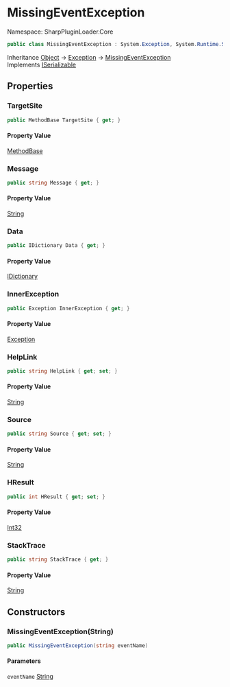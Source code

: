 # MissingEventException

Namespace: SharpPluginLoader.Core

```csharp
public class MissingEventException : System.Exception, System.Runtime.Serialization.ISerializable
```

Inheritance [Object](https://docs.microsoft.com/en-us/dotnet/api/System.Object) → [Exception](https://docs.microsoft.com/en-us/dotnet/api/System.Exception) → [MissingEventException](./SharpPluginLoader.Core.MissingEventException.md)<br>
Implements [ISerializable](https://docs.microsoft.com/en-us/dotnet/api/System.Runtime.Serialization.ISerializable)

## Properties

### **TargetSite**

```csharp
public MethodBase TargetSite { get; }
```

#### Property Value

[MethodBase](https://docs.microsoft.com/en-us/dotnet/api/System.Reflection.MethodBase)<br>

### **Message**

```csharp
public string Message { get; }
```

#### Property Value

[String](https://docs.microsoft.com/en-us/dotnet/api/System.String)<br>

### **Data**

```csharp
public IDictionary Data { get; }
```

#### Property Value

[IDictionary](https://docs.microsoft.com/en-us/dotnet/api/System.Collections.IDictionary)<br>

### **InnerException**

```csharp
public Exception InnerException { get; }
```

#### Property Value

[Exception](https://docs.microsoft.com/en-us/dotnet/api/System.Exception)<br>

### **HelpLink**

```csharp
public string HelpLink { get; set; }
```

#### Property Value

[String](https://docs.microsoft.com/en-us/dotnet/api/System.String)<br>

### **Source**

```csharp
public string Source { get; set; }
```

#### Property Value

[String](https://docs.microsoft.com/en-us/dotnet/api/System.String)<br>

### **HResult**

```csharp
public int HResult { get; set; }
```

#### Property Value

[Int32](https://docs.microsoft.com/en-us/dotnet/api/System.Int32)<br>

### **StackTrace**

```csharp
public string StackTrace { get; }
```

#### Property Value

[String](https://docs.microsoft.com/en-us/dotnet/api/System.String)<br>

## Constructors

### **MissingEventException(String)**

```csharp
public MissingEventException(string eventName)
```

#### Parameters

`eventName` [String](https://docs.microsoft.com/en-us/dotnet/api/System.String)<br>
